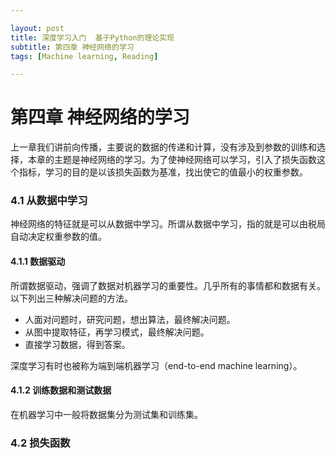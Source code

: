 ```yaml
---

layout: post
title: 深度学习入门  基于Python的理论实现
subtitle: 第四章 神经网络的学习
tags: [Machine learning, Reading]

---
```


<head>
    <script src="https://cdn.mathjax.org/mathjax/latest/MathJax.js?config=TeX-AMS-MML_HTMLorMML" type="text/javascript"></script>
    <script type="text/x-mathjax-config">
        MathJax.Hub.Config({
            tex2jax: {
            skipTags: ['script', 'noscript', 'style', 'textarea', 'pre'],
            inlineMath: [['$','$']]
            }
        });
    </script>
</head>


# 第四章 神经网络的学习

上一章我们讲前向传播，主要说的数据的传递和计算，没有涉及到参数的训练和选择，本章的主题是神经网络的学习。为了使神经网络可以学习，引入了损失函数这个指标，学习的目的是以该损失函数为基准，找出使它的值最小的权重参数。

### 4.1 从数据中学习

神经网络的特征就是可以从数据中学习。所谓从数据中学习，指的就是可以由税局自动决定权重参数的值。

#### 4.1.1 数据驱动

所谓数据驱动，强调了数据对机器学习的重要性。几乎所有的事情都和数据有关。以下列出三种解决问题的方法。

* 人面对问题时，研究问题，想出算法，最终解决问题。
* 从图中提取特征，再学习模式，最终解决问题。
* 直接学习数据，得到答案。

深度学习有时也被称为端到端机器学习（end-to-end machine learning）。


#### 4.1.2 训练数据和测试数据

在机器学习中一般将数据集分为测试集和训练集。


### 4.2 损失函数 